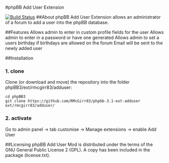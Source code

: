 #phpBB Add User Extension

[![Build Status](https://travis-ci.org/RMcGirr83/phpbb-3.1-ext-adduser.svg)](https://travis-ci.org/RMcGirr83/phpbb-3.1-ext-adduser)
##About
phpBB Add User Extension allows an administrator of a forum to add a user into the phpBB database.

##Features
Allows admin to enter in custom profile fields for the user
Allows admin to enter in a password or have one generated
Allows admin to set a users birthday if birthdays are allowed on the forum
Email will be sent to the newly added user


##Installation
### 1. clone
Clone (or download and move) the repository into the folder phpBB3/ext/rmcgirr83/adduser:

```
cd phpBB3
git clone https://github.com/RMcGirr83/phpbb-3.1-ext-adduser ext/rmcgirr83/adduser/
```

### 2. activate
Go to admin panel -> tab customise -> Manage extensions -> enable Add User

##Licensing
phpBB Add User Mod is distributed under the terms of the GNU General Public
License 2 (GPL). A copy has been included in the package (license.txt).